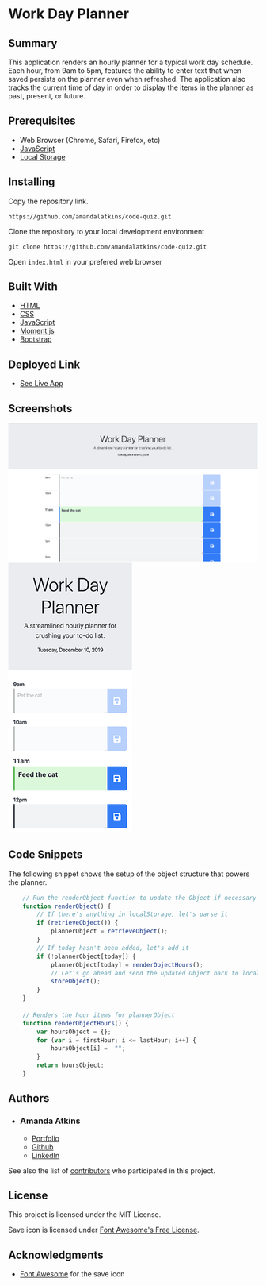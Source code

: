 # Work Day Planner

## Summary

This application renders an hourly planner for a typical work day schedule. Each hour, from 9am to 5pm, features the ability to enter text that when saved persists on the planner even when refreshed. The application also tracks the current time of day in order to display the items in the planner as past, present, or future.

## Prerequisites

- Web Browser (Chrome, Safari, Firefox, etc)
- [JavaScript](https://enablejavascript.co/)
- [Local Storage](https://voicethread.com/howto/enabling-cookies/)

## Installing

Copy the repository link.

```
https://github.com/amandalatkins/code-quiz.git
```

Clone the repository to your local development environment

```
git clone https://github.com/amandalatkins/code-quiz.git
```

Open ``index.html`` in your prefered web browser

## Built With

* [HTML](https://developer.mozilla.org/en-US/docs/Web/HTML)
* [CSS](https://developer.mozilla.org/en-US/docs/Web/CSS)
* [JavaScript](https://developer.mozilla.org/en-US/docs/Web/JavaScript)
* [Moment.js](https://momentjs.com/)
* [Bootstrap](https://getbootstrap.com)

## Deployed Link

* [See Live App](https://amandalatkins.github.io/day-planner)

## Screenshots

![Desktop View](/assets/images/desktop.png)
![Mobile View](/assets/images/mobile.png)

## Code Snippets

The following snippet shows the setup of the object structure that powers the planner.

```javascript
    // Run the renderObject function to update the Object if necessary
    function renderObject() {
        // If there's anything in localStorage, let's parse it
        if (retrieveObject()) {
            plannerObject = retrieveObject();
        }
        // If today hasn't been added, let's add it
        if (!plannerObject[today]) {
            plannerObject[today] = renderObjectHours();
            // Let's go ahead and send the updated Object back to localStorage
            storeObject();
        } 
    }

    // Renders the hour items for plannerObject
    function renderObjectHours() {
        var hoursObject = {};
        for (var i = firstHour; i <= lastHour; i++) {
            hoursObject[i] =  "";
        }
        return hoursObject;
    }
```

## Authors

* ### Amanda Atkins
    - [Portfolio](https://digitalrainstorm.com)
    - [Github](https://github.com/amandalatkins)
    - [LinkedIn](https://www.linkedin.com/in/amandalatkins)

See also the list of [contributors](https://github.com/amandalatkins/day-planner/contributors) who participated in this project.

## License

This project is licensed under the MIT License.

Save icon is licensed under [Font Awesome's Free License](https://fontawesome.com/license/free).

## Acknowledgments

* [Font Awesome](https://fontawesome.com/) for the save icon
